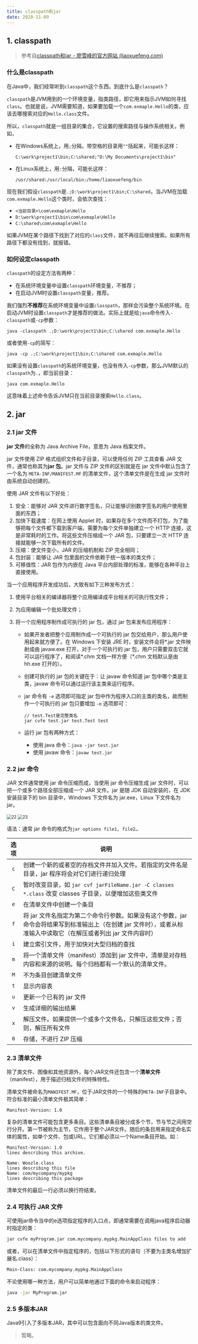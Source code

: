```yaml
---
title: classpath和jar
date: 2020-11-09
---
```


## 1. classpath

> 参考自[classpath和jar - 廖雪峰的官方网站 (liaoxuefeng.com)](https://www.liaoxuefeng.com/wiki/1252599548343744/1260466914339296)

### 什么是classpath

在Java中，我们经常听到`classpath`这个东西。到底什么是`classpath`？

`classpath`是JVM用到的一个环境变量，指类路径，即它用来指示JVM如何寻找`class`。也就是说，JVM需要知道，如果要加载一个`com.exmaple.Hello`的类，应该去哪搜索对应的`Hello.class`文件。

所以，`classpath`就是一组目录的集合，它设置的搜索路径与操作系统相关。例如，

- 在Windows系统上，用`;`分隔，带空格的目录用`""`括起来，可能长这样：

    ```
    C:\work\project1\bin;C:\shared;"D:\My Documents\project1\bin"
    ```

- 在Linux系统上，用`:`分隔，可能长这样：

    ```
    /usr/shared:/usr/local/bin:/home/liaoxuefeng/bin
    ```

现在我们假设`classpath`是`.;D:\work\project1\bin;C:\shared`，当JVM在加载`com.exmaple.Hello`这个类时，会依次查找：

- `<当前目录>\com\exmaple\Hello`
- `D:\work\project1\bin\com\exmaple\Hello`
- `C:\shared\com\exmaple\Hello`

如果JVM在某个路径下找到了对应的`class`文件，就不再往后继续搜索。如果所有路径下都没有找到，就报错。

### 如何设定classpath

`classpath`的设定方法有两种：

- 在系统环境变量中设置`classpath`环境变量，不推荐；
- 在启动JVM时设置`classpath`变量，推荐。

我们强烈**不推荐**在系统环境变量中设置`classpath`，那样会污染整个系统环境。在启动JVM时设置`classpath`才是推荐的做法。实际上就是给`java`命令传入`-classpath`或`-cp`参数：

```
java -classpath .;D:\work\project1\bin;C:\shared com.exmaple.Hello
```

或者使用`-cp`的简写：

```
java -cp .;C:\work\project1\bin;C:\shared com.exmaple.Hello
```

如果没有设置`classpath`的系统环境变量，也没有传入`-cp`参数，那么JVM默认的`classpath`为`.`，即当前目录：

```
java com.exmaple.Hello
```

这意味着上述命令告诉JVM只在当前目录搜索`Hello.class`。

## 2. jar

### 2.1 jar 文件

**jar 文件**的全称为 Java Archive File，意思为 Java 档案文件。

jar 文件使用 ZIP 格式组织文件和子目录，可以使用任何 ZIP 工具查看 JAR 文件，通常也称其为**jar 包**。jar 文件与 ZIP 文件的区别就是在 jar 文件中默认包含了一个名为 `META-INF/MANIFEST.MF` 的清单文件，这个清单文件是在生成 jar 文件时由系统自动创建的。

使用 JAR 文件有以下好处：

1. 安全：能够对 JAR 文件进行数字签名，只让能够识别数字签名的用户使用里面的东西；
2. 加快下载速度：在网上使用 Applet 时，如果存在多个文件而不打包，为了能够把每个文件都下载到客户端，需要为每个文件单独建立一个 HTTP 连接，这是非常耗时的工作。将这些文件压缩成一个 JAR 包，只要建立一次 HTTP 连接就能够一次下载所有的文件。
3. 压缩：使文件变小，JAR 的压缩机制和 ZIP 完全相同；
4. 包封装：能够让 JAR 包里面的文件依赖于统一版本的类文件；
5. 可移值性：JAR 包作为内嵌在 Java 平台内部处理的标准，能够在各种平台上直接使用。

当一个应用程序开发成功后，大致有如下三种发布方式：

1. 使用平台相关的编译器将整个应用编译成平台相关的可执行性文件；

2. 为应用编辑一个批处理文件；

3. 将一个应用程序制作成可执行的 jar 包，通过 jar 包来发布应用程序：

    - 如果开发者把整个应用制作成一个可执行的 jar 包交给用户，那么用户使用起来就方便了。在 Windows 下安装 JRE 时，安装文件会将*.jar 文件映射成由 javaw.exe 打开，对于一个可执行的 jar 包，用户只需要双击它就可以运行程序了，和阅读*.chm 文档一样方便（\*.chm 文档默认是由 hh.exe 打开的）。

    - 创建可执行的 jar 包的关键在于：让 javaw 命令知道 jar 包中哪个类是主类，javaw 命令可以通过运行该主类来运行程序。

    - jar 命令有 `-e` 选项即可指定 jar 包中作为程序入口的主类的类名，故而制作一个可执行的 jar 包只要增加 `-e` 选项即可：

        ```shell
        // test.Test是完整类名
        jar cvfe test.jar test.Test test
        ```

    - 运行 jar 包有两种方式：

        - 使用 java 命令：`java -jar test.jar`
        - 使用 javaw 命令：`javaw test.jar`

### 2.2 jar 命令

JAR 文件通常使用 jar 命令压缩而成，当使用 jar 命令压缩生成 jar 文件时，可以把一个或多个路径全部压缩成一个 JAR 文件。jar 是随 JDK 自动安装的，在 JDK 安装目录下的 bin 目录中，Windows 下文件名为 jar.exe，Linux 下文件名为 jar。

<img src="https://figure-bed.chua-n.com/Java/22.png" alt="22" style="zoom:80%;" />

<img src="https://figure-bed.chua-n.com/Java/23.png" alt="23" style="zoom:80%;" />

语法：通常 jar 命令的格式为`jar options file1, file2…`

| 选项 | 说明                                                         |
| :--: | ------------------------------------------------------------ |
| `c`  | 创建一个新的或者空的存档文件并加入文件。若指定的文件名是目录，jar 程序将会对它们进行递归处理 |
| `C`  | 暂时改变目录，如 `jar cvf jarFileName.jar -C classes *.class` 改变 classes 子目录，以便增加这些类文件 |
| `e`  | 在清单文件中创建一个条目                                     |
| `f`  | 将 jar 文件名指定为第二个命令行参数。如果没有这个参数，jar 命令会将结果写到标准输出上（在创建 jar 文件时），或者从标准输入中读取它（在解压或者列出 jar 文件内容时） |
| `i`  | 建立索引文件，用于加快对大型归档的查找                       |
| `m`  | 将一个清单文件（manifest）添加到 jar 文件中，清单是对存档内容和来源的说明。每个归档都有一个默认的清单文件。 |
| `M`  | 不为条目创建清单文件                                         |
| `t`  | 显示内容表                                                   |
| `u`  | 更新一个已有的 jar 文件                                      |
| `v`  | 生成详细的输出结果                                           |
| `x`  | 解压文件。如果提供一个或多个文件名，只解压这些文件；否则，解压所有文件 |
| `0`  | 存储，不进行 ZIP 压缩                                        |

### 2.3 清单文件

除了类文件、图像和其他资源外，每个JAR文件还包含一个**清单文件**（manifest），用于描述归档文件的特殊特性。

清单文件被命名为`MANIFEST.MF`，位于JAR文件的一个特殊的`META-INF`子目录中。符合标准的最小清单文件极其简单：

```text
Manifest-Version: 1.0
```

复杂的清单文件可能包含更多条目。这些清单条目被分成多个节，节与节之间用空行分开。第一节被称为主节，它作用于整个JAR文件。随后的条目用来指定命名实体的属性，如单个文件、包或URL，它们都必须以一个Name条目开始。如：

```text
Manifest-Version: 1.0
lines describing this archive.

Name: Woozle.class
lines describing this file
Name: com/mycompany/mypkg
lines describing this package
```

清单文件的最后一行必须以换行符结束。

### 2.4 可执行 JAR 文件

可使用jar命令当中的e选项指定程序的入口点，即通常需要在调用java程序启动器时指定的类：

```bash
jar cvfe myProgram.jar com.mycompany.mypkg.MainAppClass files to add
```

或者，可以在清单文件中指定程序的，包括以下形式的语句（不要为主类名增加扩展名.class）：

```bash
Main-Class: com.mycompany.mypkg.MainAppClass
```

不论使用哪一种方法，用户可以简单地通过下面的命令来启动程序：

```bash
java -jar MyProgram.jar
```

### 2.5 多版本JAR

Java9引入了多版本JAR，其中可以包含面向不同Java版本的类文件。

> 暂略。

